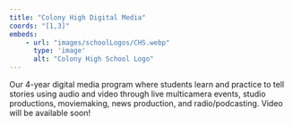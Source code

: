 ```yaml
---
title: "Colony High Digital Media"
coords: "[1,3]"
embeds: 
    - url: "images/schoolLogos/CHS.webp"
      type: 'image'
      alt: "Colony High School Logo"
---
```


Our 4-year digital media program where students learn and practice to tell stories using audio and video through live multicamera events, studio productions, moviemaking, news production, and radio/podcasting.  Video will be available soon!

